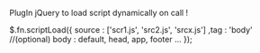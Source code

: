 PlugIn jQuery to load script dynamically on call !

$.fn.scriptLoad({
  source : ['scr1.js',
		'src2.js',
  'srcx.js']
		,tag : 'body' //(optional) body : default, head, app, footer ...
 });
